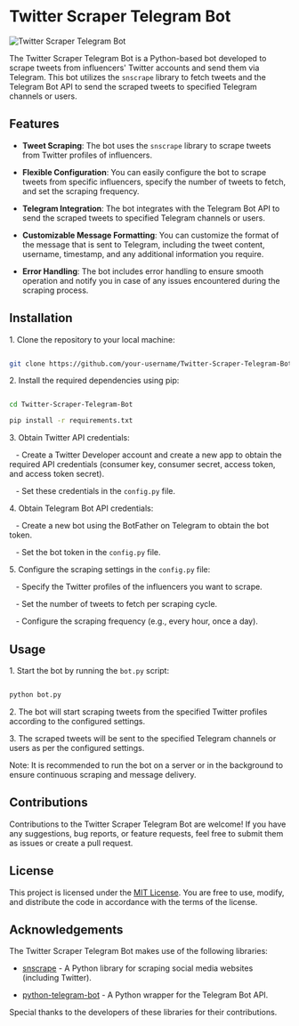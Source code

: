 # Twitter Scraper Telegram Bot

![Twitter Scraper Telegram Bot](bot_image.png)

The Twitter Scraper Telegram Bot is a Python-based bot developed to scrape tweets from influencers' Twitter accounts and send them via Telegram. This bot utilizes the `snscrape` library to fetch tweets and the Telegram Bot API to send the scraped tweets to specified Telegram channels or users.

## Features

- **Tweet Scraping**: The bot uses the `snscrape` library to scrape tweets from Twitter profiles of influencers.

- **Flexible Configuration**: You can easily configure the bot to scrape tweets from specific influencers, specify the number of tweets to fetch, and set the scraping frequency.

- **Telegram Integration**: The bot integrates with the Telegram Bot API to send the scraped tweets to specified Telegram channels or users.

- **Customizable Message Formatting**: You can customize the format of the message that is sent to Telegram, including the tweet content, username, timestamp, and any additional information you require.

- **Error Handling**: The bot includes error handling to ensure smooth operation and notify you in case of any issues encountered during the scraping process.

## Installation

1\. Clone the repository to your local machine:

```bash

git clone https://github.com/your-username/Twitter-Scraper-Telegram-Bot.git

```

2\. Install the required dependencies using pip:

```bash

cd Twitter-Scraper-Telegram-Bot

pip install -r requirements.txt

```

3\. Obtain Twitter API credentials:

   - Create a Twitter Developer account and create a new app to obtain the required API credentials (consumer key, consumer secret, access token, and access token secret).

   - Set these credentials in the `config.py` file.

4\. Obtain Telegram Bot API credentials:

   - Create a new bot using the BotFather on Telegram to obtain the bot token.

   - Set the bot token in the `config.py` file.

5\. Configure the scraping settings in the `config.py` file:

   - Specify the Twitter profiles of the influencers you want to scrape.

   - Set the number of tweets to fetch per scraping cycle.

   - Configure the scraping frequency (e.g., every hour, once a day).

## Usage

1\. Start the bot by running the `bot.py` script:

```bash

python bot.py

```

2\. The bot will start scraping tweets from the specified Twitter profiles according to the configured settings.

3\. The scraped tweets will be sent to the specified Telegram channels or users as per the configured settings.

Note: It is recommended to run the bot on a server or in the background to ensure continuous scraping and message delivery.

## Contributions

Contributions to the Twitter Scraper Telegram Bot are welcome! If you have any suggestions, bug reports, or feature requests, feel free to submit them as issues or create a pull request.

## License

This project is licensed under the [MIT License](LICENSE). You are free to use, modify, and distribute the code in accordance with the terms of the license.

## Acknowledgements

The Twitter Scraper Telegram Bot makes use of the following libraries:

- [snscrape](https://github.com/JustAnotherArchivist/snscrape) - A Python library for scraping social media websites (including Twitter).

- [python-telegram-bot](https://github.com/python-telegram-bot/python-telegram-bot) - A Python wrapper for the Telegram Bot API.

Special thanks to the developers of these libraries for their contributions.
